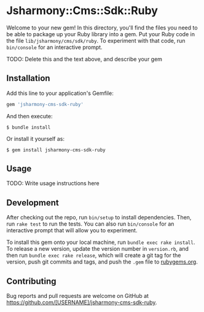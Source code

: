 # Jsharmony::Cms::Sdk::Ruby

Welcome to your new gem! In this directory, you'll find the files you need to be able to package up your Ruby library into a gem. Put your Ruby code in the file `lib/jsharmony/cms/sdk/ruby`. To experiment with that code, run `bin/console` for an interactive prompt.

TODO: Delete this and the text above, and describe your gem

## Installation

Add this line to your application's Gemfile:

```ruby
gem 'jsharmony-cms-sdk-ruby'
```

And then execute:

    $ bundle install

Or install it yourself as:

    $ gem install jsharmony-cms-sdk-ruby

## Usage

TODO: Write usage instructions here

## Development

After checking out the repo, run `bin/setup` to install dependencies. Then, run `rake test` to run the tests. You can also run `bin/console` for an interactive prompt that will allow you to experiment.

To install this gem onto your local machine, run `bundle exec rake install`. To release a new version, update the version number in `version.rb`, and then run `bundle exec rake release`, which will create a git tag for the version, push git commits and tags, and push the `.gem` file to [rubygems.org](https://rubygems.org).

## Contributing

Bug reports and pull requests are welcome on GitHub at https://github.com/[USERNAME]/jsharmony-cms-sdk-ruby.

